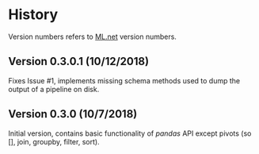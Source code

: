 # History

Version numbers refers to [ML.net]()
version numbers.

## Version 0.3.0.1 (10/12/2018)

Fixes Issue #1, implements missing schema methods used to dump
the output of a pipeline on disk.

## Version 0.3.0 (10/7/2018)

Initial version, contains basic functionality of *pandas* API
except pivots (so [], join, groupby, filter, sort).
